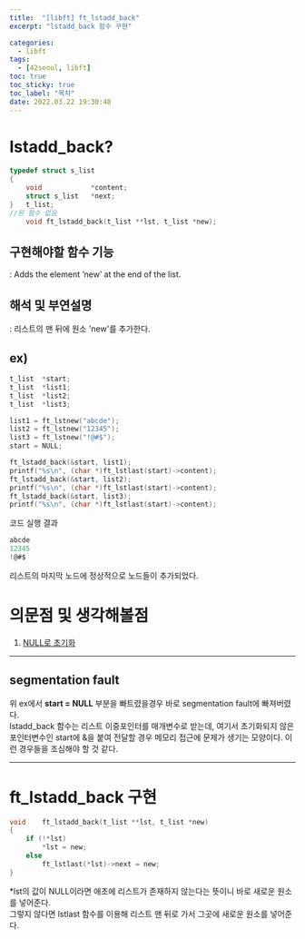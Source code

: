 ```yaml
---
title:  "[libft] ft_lstadd_back"
excerpt: "lstadd_back 함수 구현"

categories:
  - libft
tags:
  - [42seoul, libft]
toc: true
toc_sticky: true
toc_label: "목차"
date: 2022.03.22 19:30:48
---
```


# lstadd_back?

```c
typedef struct s_list
{
	void			*content;
	struct s_list	*next;
}	t_list;
//원 함수 없음
    void ft_lstadd_back(t_list **lst, t_list *new);
```

## 구현해야할 함수 기능    
:  Adds the element ’new’ at the end of the list.    

## 해석 및 부연설명    
:  리스트의 맨 뒤에 원소 'new'를 추가한다.    

## ex)    
```c
t_list	*start;
t_list	*list1;
t_list	*list2;
t_list	*list3;

list1 = ft_lstnew("abcde");
list2 = ft_lstnew("12345");
list3 = ft_lstnew("!@#$");
start = NULL;

ft_lstadd_back(&start, list1);
printf("%s\n", (char *)ft_lstlast(start)->content);
ft_lstadd_back(&start, list2);
printf("%s\n", (char *)ft_lstlast(start)->content);
ft_lstadd_back(&start, list3);
printf("%s\n", (char *)ft_lstlast(start)->content);
```
코드 실행 결과
```c
abcde
12345
!@#$
```
리스트의 마지막 노드에 정상적으로 노드들이 추가되었다.    

# 의문점 및 생각해볼점    
1. [NULL로 초기화](#segmentation-fault)

***

## segmentation fault
위 ex에서 **start = NULL** 부분을 빠트렸을경우 바로 segmentation fault에 빠져버렸다.    
lstadd_back 함수는 리스트 이중포인터를 매개변수로 받는데, 여기서 초기화되지 않은 포인터변수인 start에 &을 붙여 전달할 경우 메모리 접근에 문제가 생기는 모양이다. 이런 경우들을 조심해야 할 것 같다.    

***

# ft_lstadd_back 구현

```c
void	ft_lstadd_back(t_list **lst, t_list *new)
{
	if (!*lst)
		*lst = new;
	else
		ft_lstlast(*lst)->next = new;
}

```
*lst의 값이 NULL이라면 애초에 리스트가 존재하지 않는다는 뜻이니 바로 새로운 원소를 넣어준다.    
그렇지 않다면 lstlast 함수를 이용해 리스트 맨 뒤로 가서 그곳에 새로운 원소를 넣어준다.    
